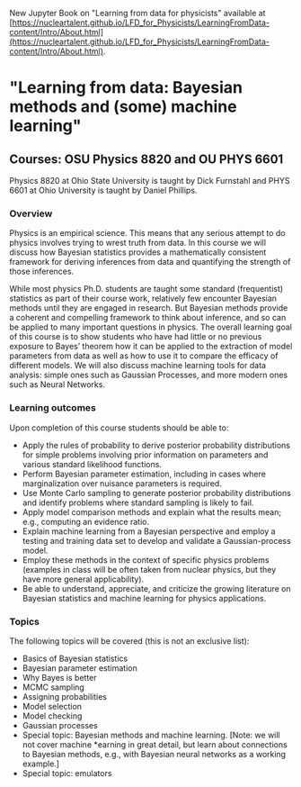 New Jupyter Book on "Learning from data for physicists" available at [https://nucleartalent.github.io/LFD_for_Physicists/LearningFromData-content/Intro/About.html](https://nucleartalent.github.io/LFD_for_Physicists/LearningFromData-content/Intro/About.html).

# "Learning from data: Bayesian methods and (some) machine learning"
## Courses: OSU Physics 8820 and OU PHYS 6601

Physics 8820 at Ohio State University is taught by Dick Furnstahl and PHYS 6601 at Ohio University is taught by Daniel Phillips.

### Overview

Physics is an empirical science. This means that any serious attempt to do physics involves trying to wrest truth from data. In this course we will discuss how Bayesian statistics provides a mathematically consistent framework for deriving inferences from data and quantifying the strength of those inferences.

While most physics Ph.D. students are taught some standard (frequentist) statistics as part of their course work, relatively few encounter Bayesian methods until they are engaged in research. But Bayesian methods provide a coherent and compelling framework to think about inference, and so can be applied to many important questions in physics. The overall learning goal of this course is to show students who have had little or no previous exposure to Bayes’ theorem how it can be applied to the extraction of model parameters from data as well as how to use it to compare the efficacy of different models. We will also discuss machine learning tools for data analysis: simple ones such as Gaussian Processes, and more modern ones such as Neural Networks. 


### Learning outcomes

Upon completion of this course students should be able to:

* Apply the rules of probability to derive posterior probability distributions for simple problems involving prior information on parameters and various standard likelihood functions.
* Perform Bayesian parameter estimation, including in cases where marginalization over nuisance parameters is required.
* Use Monte Carlo sampling to generate posterior probability distributions and identify problems where standard sampling is likely to fail.
* Apply model comparison methods and explain what the results mean; e.g., computing an evidence ratio.
* Explain machine learning from a Bayesian perspective and employ a testing and training data set to develop and validate a Gaussian-process model.
* Employ these methods in the context of specific physics problems (examples in class will be often taken from nuclear physics, but they have more general applicability).
* Be able to understand, appreciate, and criticize the growing literature on Bayesian statistics and machine learning for physics applications.


### Topics
The following topics will be covered (this is not an exclusive list):

* Basics of Bayesian statistics
* Bayesian parameter estimation
* Why Bayes is better
* MCMC sampling
* Assigning probabilities
* Model selection
* Model checking
* Gaussian processes
* Special topic: Bayesian methods and machine learning. [Note: we will not cover machine *earning in great detail, but learn about connections to Bayesian methods, e.g., with Bayesian neural networks as a working example.]
* Special topic: emulators
